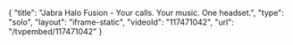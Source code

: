 {
    "title": "Jabra Halo Fusion - Your calls. Your music. One headset.",
    "type": "solo",
    "layout": "iframe-static",
    "videoId": "117471042",
    "url": "\/tvpembed\/117471042"
}